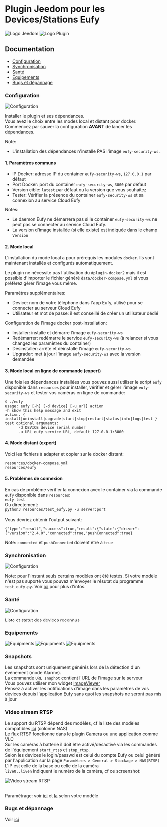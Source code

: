 # Plugin Jeedom pour les Devices/Stations Eufy

![Logo Jeedom](../images/jeedom.png)
![Logo Plugin](../images/eufy.png)

## Documentation
- [Configuration](#configuration)
- [Synchronisation](#synchronisation)
- [Santé](#health)
- [Equipements](#equipments)
- [Bugs et dépannage](#troubleshooting)

### Configuration
![Configuration](../images/eufy3.png)

Installer le plugin et ses dépendances.
<br>Vous avez le choix entre les modes local et distant pour docker.
<br>Commencez par sauver la configuration <b>AVANT</b> de lancer les dépendances.

Note: 
* L'installation des dépendances n'installe PAS l'image `eufy-security-ws`.

#### 1. Paramètres communs
- IP Docker: adresse IP du container `eufy-security-ws`, `127.0.0.1` par défaut
- Port Docker: port du container `eufy-security-ws`, `3000` par défaut
- Version cible: `latest` par défaut ou la version que vous souhaitez
- Tester: Vérifier la présence du container `eufy-security-ws` et sa connexion au service Cloud Eufy

Notes:
- Le daemon Eufy ne démarrera pas si le container `eufy-security-ws` ne peut pas se connecter au service Cloud Eufy.
- La version d'image installée (si elle existe) est indiquée dans le champ `Version`

#### 2. Mode local
L'installation du mode local a pour prérequis les modules `docker`. Ils sont maintenant installés et configurés automatiquement.

Le plugin ne nécessite pas l'utilisation du `#plugin-docker2` mais il est possible d'importer le fichier généré `data/docker-compose.yml` si vous préférez gérer l'image vous même.

Paramètres supplémentaires:
- Device: nom de votre téléphone dans l'app Eufy, utilisé pour se connecter au serveur Cloud Eufy
- Utilisateur et mot de passe: il est conseillé de créer un utilisateur dédié

Configuration de l'image docker post-installation:

- Installer: installe et démarre l'image `eufy-security-ws`
- Redémarrer: redémarre le service `eufy-security-ws` (à relancer si vous changez les paramètres du container)
- Désinstaller: arrête et déinstalle l'image `eufy-security-ws`
- Upgrader: met à jour l'image `eufy-security-ws` avec la version demandée

#### 3. Mode local en ligne de commande (expert)
Une fois les dépendances installées vous pouvez aussi utiliser le script `eufy` disponible dans `resources`
pour installer, vérifier et gérer l'image `eufy-security-ws` et tester vos caméras en ligne de commande:

```
$ ./eufy
usage: eufy [-h] [-d device] [-u url] action
-h show this help message and exit
action: { install|uninstall|upgrade|start|stop|restart|status|info|logs|test }
test optional arguments:
      -d DEVICE device serial number
      -u URL eufy service URL, default 127.0.0.1:3000
```

#### 4. Mode distant (expert)

Voici les fichiers à adapter et copier sur le docker distant:
```
resources/docker-compose.yml
resources/eufy
```

####  5. Problèmes de connexion
En cas de problème vérifier la connexion avec le container via la commande `eufy` disponible dans `resources`:
<br>`eufy test`
<br>Ou directement:
<br>`python3 resources/test_eufy.py -u server:port`
<br>
<br> Vous devriez obtenir l'output suivant:
```
{"type":"result","success":true,"result":{"state":{"driver":{"version":"2.4.0","connected":true,"pushConnected":true}
```

Note: `connected` et `pushConnected` doivent être à `true`

### Synchronisation
![Configuration](../images/eufy2.png)

Note: pour l'instant seuls certains modèles ont été testés. Si votre modèle n'est pas suporté vous pouvez 
m'envoyer le résutat du programme `test_eufy.py`. Voir [ici](../../README.md#untested-devices) pour plus d'infos.

### Santé
![Configuration](../images/eufy1.png)

Liste et statut des devices reconnus 

### Equipements
![Equipments](../images/eufy4.png)
![Equipments](../images/eufy5.png)
![Equipments](../images/eufy6.png)

### Snapshots
Les snapshots sont uniquement générés lors de la détection d'un événement (mode Alarme).
<br> La commande `URL snaphot` contient l'URL de l'image sur le serveur
<br> Vous pouvez utiliser mon widget [ImageViewer](https://github.com/lxrootard/widgets_v4)
<br> Pensez à activer les notifications d'image dans les paramètres de vos devices depuis l'application Eufy sans quoi les snapshots ne seront pas mis à jour


### Video stream RTSP
Le support du RTSP dépend des modèles, cf la liste des modèles compatibles
[ici](https://service.eufy.com/article-description/Storage-Methods-Compatibility-for-eufySecurity-Device) (colonne NAS)
<br>Le flux RTSP fonctionne dans le plugin [Camera](https://doc.jeedom.com/fr_FR/plugins/security/camera) ou une application comme VLC
<br>Sur les caméras à batterie il doit être activé/désactivé via les commandes de l'équipement `start_rtsp` et `stop_rtsp`.
<br>Selon les devices le login/passwd est celui du compte Eufy ou celui généré par l'application sur la page
`Paramètres > General > Stockage > NAS(RTSP)`
<br>L'IP est celle de la base ou celle de la caméra 
<br>`live0..liven` indiquent le numéro de la caméra, cf ce screenshot:

![Video stream RTSP](../images/camera_plugin.jpg)

<br>Paramétrage: voir [ici](https://camlytics.com/camera/eufy) et [la](https://support.eufy.com/s/article/Using-NAS-Storage-Step-by-Step) selon votre modèle

### Bugs et dépannage
Voir [ici](../../README.md#Troubleshooting)
